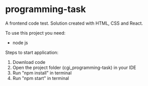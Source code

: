 # programming-task
A frontend code test.
Solution created with HTML, CSS and React.

To use this project you need:
- node js

Steps to start application:
1. Download code
2. Open the project folder (cgi_programming-task) in your IDE
3. Run "npm install" in terminal
4. Run "npm start" in terminal

